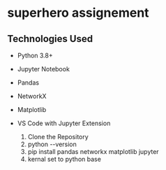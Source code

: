 # superhero assignement

## Technologies Used

- Python 3.8+
- Jupyter Notebook
- Pandas
- NetworkX
- Matplotlib
- VS Code with Jupyter Extension

  1. Clone the Repository
  2. python --version
  3. pip install pandas networkx matplotlib jupyter
  4. kernal set to python base 

